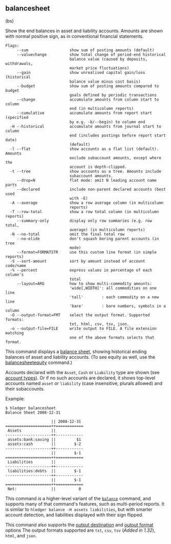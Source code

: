 ## balancesheet

(bs)

Show the end balances in asset and liability accounts.
Amounts are shown with normal positive sign, as in conventional financial statements.

```flags
Flags:
     --sum                  show sum of posting amounts (default)
     --valuechange          show total change of period-end historical
                            balance value (caused by deposits, withdrawals,
                            market price fluctuations)
     --gain                 show unrealised capital gain/loss (historical
                            balance value minus cost basis)
     --budget               show sum of posting amounts compared to budget
                            goals defined by periodic transactions
     --change               accumulate amounts from column start to column
                            end (in multicolumn reports)
     --cumulative           accumulate amounts from report start (specified
                            by e.g. -b/--begin) to column end
  -H --historical           accumulate amounts from journal start to column
                            end (includes postings before report start date)
                            (default)
  -l --flat                 show accounts as a flat list (default). Amounts
                            exclude subaccount amounts, except where the
                            account is depth-clipped.
  -t --tree                 show accounts as a tree. Amounts include
                            subaccount amounts.
     --drop=N               flat mode: omit N leading account name parts
     --declared             include non-parent declared accounts (best used
                            with -E)
  -A --average              show a row average column (in multicolumn
                            reports)
  -T --row-total            show a row total column (in multicolumn reports)
     --summary-only         display only row summaries (e.g. row total,
                            average) (in multicolumn reports)
  -N --no-total             omit the final total row
     --no-elide             don't squash boring parent accounts (in tree
                            mode)
     --format=FORMATSTR     use this custom line format (in simple reports)
  -S --sort-amount          sort by amount instead of account code/name
  -% --percent              express values in percentage of each column's
                            total
     --layout=ARG           how to show multi-commodity amounts:
                            'wide[,WIDTH]': all commodities on one line
                            'tall'        : each commodity on a new line
                            'bare'        : bare numbers, symbols in a column
  -O --output-format=FMT    select the output format. Supported formats:
                            txt, html, csv, tsv, json.
  -o --output-file=FILE     write output to FILE. A file extension matching
                            one of the above formats selects that format.
```

This command displays a [balance sheet](https://en.wikipedia.org/wiki/Balance_sheet), 
showing historical ending balances of asset and liability accounts. 
(To see equity as well, use the [balancesheetequity](#balancesheetequity) command.)

Accounts declared with the `Asset`, `Cash` or `Liability` type are shown
(see [account types](https://hledger.org/hledger.html#account-types)).
Or if no such accounts are declared, it shows top-level accounts named
`asset` or `liability` (case insensitive, plurals allowed) and their subaccounts.

Example:

```cli
$ hledger balancesheet
Balance Sheet 2008-12-31

                    || 2008-12-31 
====================++============
 Assets             ||            
--------------------++------------
 assets:bank:saving ||         $1 
 assets:cash        ||        $-2 
--------------------++------------
                    ||        $-1 
====================++============
 Liabilities        ||            
--------------------++------------
 liabilities:debts  ||        $-1 
--------------------++------------
                    ||        $-1 
====================++============
 Net:               ||          0 
 ```

This command is a higher-level variant of the [`balance`](#balance) command,
and supports many of that command's features, such as multi-period reports.
It is similar to `hledger balance -H assets liabilities`,
but with smarter account detection, and liabilities displayed with
their sign flipped.

This command also supports the
[output destination](hledger.html#output-destination) and
[output format](hledger.html#output-format) options
The output formats supported are
`txt`, `csv`, `tsv` (*Added in 1.32*), `html`, and `json`.
